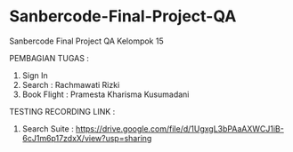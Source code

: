 # Sanbercode-Final-Project-QA
Sanbercode Final Project QA Kelompok 15 

PEMBAGIAN TUGAS :

1. Sign In 
2. Search       : Rachmawati Rizki
3. Book Flight  : Pramesta Kharisma Kusumadani

TESTING RECORDING LINK :
1. Search Suite : https://drive.google.com/file/d/1UgxgL3bPAaAXWCJ1iB-6cJ1m6p17zdxX/view?usp=sharing
